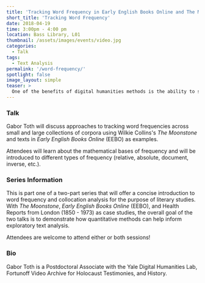 ```yaml
---
title: 'Tracking Word Frequency in Early English Books Online and The Moonstone'
short_title: 'Tracking Word Frequency'
date: 2018-04-19
time: 3:00pm - 4:00 pm
location: Bass Library, L01
thumbnail: /assets/images/events/video.jpg
categories:
  - Talk
tags:
  - Text Analysis
permalink: '/word-frequency/'
spotlight: false
image_layout: simple
teaser: >
  One of the benefits of digital humanities methods is the ability to study texts at scale. But what do these methods look like in practice? In this talk, Gabor Toth will discuss approaches to tracking word frequencies.
---
```

### Talk

Gabor Toth will discuss approaches to tracking word frequencies across small and large collections of corpora using Wilkie Collins's *The Moonstone* and texts in *Early English Books Online* (EEBO) as examples. 

Attendees will learn about the mathematical bases of frequency and will be introduced to different types of frequency (relative, absolute, document, inverse, etc.). 

### Series Information

This is part one of a two-part series that will offer a concise introduction to word frequency and collocation analysis for the purpose of literary studies. With *The Moonstone*, *Early English Books Online* (EEBO), and Health Reports from London (1850 - 1973) as case studies, the overall goal of the two talks is to demonstrate how quantitative methods can help inform exploratory text analysis.

Attendees are welcome to attend either or both sessions!

### Bio

Gabor Toth is a Postdoctoral Associate with the Yale Digital Humanities Lab, Fortunoff Video Archive for Holocaust Testimonies, and History.